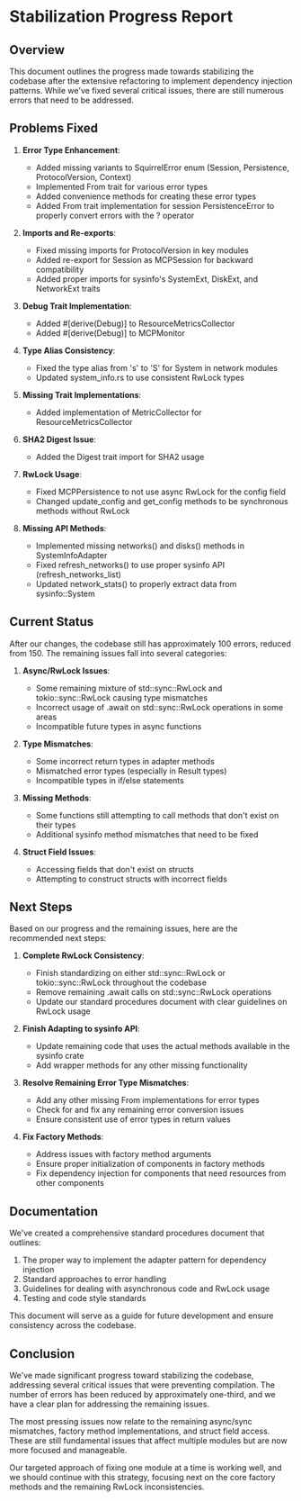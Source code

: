# Stabilization Progress Report

## Overview

This document outlines the progress made towards stabilizing the codebase after the extensive refactoring to implement dependency injection patterns. While we've fixed several critical issues, there are still numerous errors that need to be addressed.

## Problems Fixed

1. **Error Type Enhancement**:
   - Added missing variants to SquirrelError enum (Session, Persistence, ProtocolVersion, Context)
   - Implemented From trait for various error types
   - Added convenience methods for creating these error types
   - Added From trait implementation for session PersistenceError to properly convert errors with the ? operator

2. **Imports and Re-exports**:
   - Fixed missing imports for ProtocolVersion in key modules
   - Added re-export for Session as MCPSession for backward compatibility
   - Added proper imports for sysinfo's SystemExt, DiskExt, and NetworkExt traits

3. **Debug Trait Implementation**:
   - Added #[derive(Debug)] to ResourceMetricsCollector
   - Added #[derive(Debug)] to MCPMonitor

4. **Type Alias Consistency**:
   - Fixed the type alias from 's' to 'S' for System in network modules
   - Updated system_info.rs to use consistent RwLock types

5. **Missing Trait Implementations**:
   - Added implementation of MetricCollector for ResourceMetricsCollector

6. **SHA2 Digest Issue**:
   - Added the Digest trait import for SHA2 usage

7. **RwLock Usage**:
   - Fixed MCPPersistence to not use async RwLock for the config field
   - Changed update_config and get_config methods to be synchronous methods without RwLock

8. **Missing API Methods**:
   - Implemented missing networks() and disks() methods in SystemInfoAdapter
   - Fixed refresh_networks() to use proper sysinfo API (refresh_networks_list)
   - Updated network_stats() to properly extract data from sysinfo::System

## Current Status

After our changes, the codebase still has approximately 100 errors, reduced from 150. The remaining issues fall into several categories:

1. **Async/RwLock Issues**:
   - Some remaining mixture of std::sync::RwLock and tokio::sync::RwLock causing type mismatches
   - Incorrect usage of .await on std::sync::RwLock operations in some areas
   - Incompatible future types in async functions

2. **Type Mismatches**:
   - Some incorrect return types in adapter methods
   - Mismatched error types (especially in Result types)
   - Incompatible types in if/else statements

3. **Missing Methods**:
   - Some functions still attempting to call methods that don't exist on their types
   - Additional sysinfo method mismatches that need to be fixed

4. **Struct Field Issues**:
   - Accessing fields that don't exist on structs
   - Attempting to construct structs with incorrect fields

## Next Steps

Based on our progress and the remaining issues, here are the recommended next steps:

1. **Complete RwLock Consistency**:
   - Finish standardizing on either std::sync::RwLock or tokio::sync::RwLock throughout the codebase
   - Remove remaining .await calls on std::sync::RwLock operations
   - Update our standard procedures document with clear guidelines on RwLock usage

2. **Finish Adapting to sysinfo API**:
   - Update remaining code that uses the actual methods available in the sysinfo crate
   - Add wrapper methods for any other missing functionality

3. **Resolve Remaining Error Type Mismatches**:
   - Add any other missing From implementations for error types
   - Check for and fix any remaining error conversion issues
   - Ensure consistent use of error types in return values

4. **Fix Factory Methods**:
   - Address issues with factory method arguments
   - Ensure proper initialization of components in factory methods
   - Fix dependency injection for components that need resources from other components

## Documentation

We've created a comprehensive standard procedures document that outlines:
1. The proper way to implement the adapter pattern for dependency injection
2. Standard approaches to error handling
3. Guidelines for dealing with asynchronous code and RwLock usage
4. Testing and code style standards

This document will serve as a guide for future development and ensure consistency across the codebase.

## Conclusion

We've made significant progress toward stabilizing the codebase, addressing several critical issues that were preventing compilation. The number of errors has been reduced by approximately one-third, and we have a clear plan for addressing the remaining issues.

The most pressing issues now relate to the remaining async/sync mismatches, factory method implementations, and struct field access. These are still fundamental issues that affect multiple modules but are now more focused and manageable.

Our targeted approach of fixing one module at a time is working well, and we should continue with this strategy, focusing next on the core factory methods and the remaining RwLock inconsistencies. 